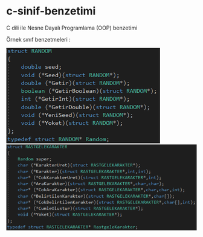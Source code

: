 # c-sinif-benzetimi
 C dili ile Nesne Dayalı Programlama (OOP) benzetimi

Örnek sınıf benzetmeleri :

![c,sinif](https://github.com/Hakan-er/c-sinif-benzetimi/blob/master/screenshots/sinif1.PNG)
![c,sinif](https://github.com/Hakan-er/c-sinif-benzetimi/blob/master/screenshots/sinif2.PNG)
